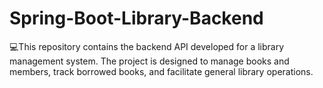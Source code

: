# Spring-Boot-Library-Backend
💻This repository contains the backend API developed for a library management system. The project is designed to manage books and members, track borrowed books, and facilitate general library operations.
